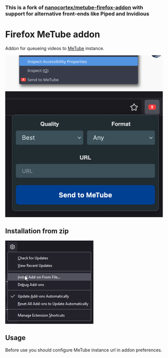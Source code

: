 ### This is a fork of [nanocortex/metube-firefox-addon](https://github.com/nanocortex/metube-firefox-addon) with support for alternative front-ends like Piped and Invidious

# Firefox MeTube addon

Addon for queueing videos to [MeTube](https://github.com/alexta69/metube) instance.

![example](./assets/context_menu.png)
![example](./assets/button.png)

## Installation from zip

![install](./assets/install.png)

## Usage

Before use you should configure MeTube instance url in addon preferences.
